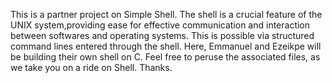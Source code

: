 This is a partner project on Simple Shell. The shell is a crucial feature of the UNIX system,providing  ease for effective communication and interaction between softwares and operating systems. This is possible via structured command lines entered through the shell. Here, Emmanuel and Ezeikpe will be building their own shell on C. Feel free to peruse the associated files, as we take you on a ride on Shell. Thanks.
